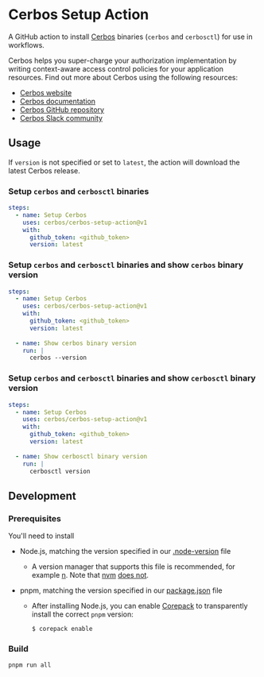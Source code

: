 # Cerbos Setup Action

A GitHub action to install [Cerbos](https://github.com/cerbos/cerbos) binaries (`cerbos` and `cerbosctl`) for use in workflows.

Cerbos helps you super-charge your authorization implementation by writing context-aware access control policies for your application resources. Find out more about Cerbos using the following resources:

- [Cerbos website](https://cerbos.dev)
- [Cerbos documentation](https://docs.cerbos.dev)
- [Cerbos GitHub repository](https://github.com/cerbos/cerbos)
- [Cerbos Slack community](http://go.cerbos.io/slack)

## Usage

If `version` is not specified or set to `latest`, the action will download the latest Cerbos release.

### Setup `cerbos` and `cerbosctl` binaries
```yaml
steps:
  - name: Setup Cerbos
    uses: cerbos/cerbos-setup-action@v1
    with:
      github_token: <github_token>
      version: latest
```

### Setup `cerbos` and `cerbosctl` binaries and show `cerbos` binary version
```yaml
steps:
  - name: Setup Cerbos
    uses: cerbos/cerbos-setup-action@v1
    with:
      github_token: <github_token>
      version: latest
  
  - name: Show cerbos binary version
    run: |
      cerbos --version
```

### Setup `cerbos` and `cerbosctl` binaries and show `cerbosctl` binary version
```yaml
steps:
  - name: Setup Cerbos
    uses: cerbos/cerbos-setup-action@v1
    with:
      github_token: <github_token>
      version: latest
  
  - name: Show cerbosctl binary version
    run: |
      cerbosctl version
```

## Development

### Prerequisites

You'll need to install

- Node.js, matching the version specified in our [.node-version](../.node-version) file

  - A version manager that supports this file is recommended, for example [n](https://github.com/tj/n#readme).
    Note that [nvm](https://github.com/nvm-sh/nvm) [does not](https://github.com/nvm-sh/nvm/issues/794).

- pnpm, matching the version specified in our [package.json](./package.json) file

  - After installing Node.js, you can enable [Corepack](https://nodejs.org/api/corepack.html) to transparently install the correct `pnpm` version:
    ```console
    $ corepack enable
    ```

### Build

```
pnpm run all
```
